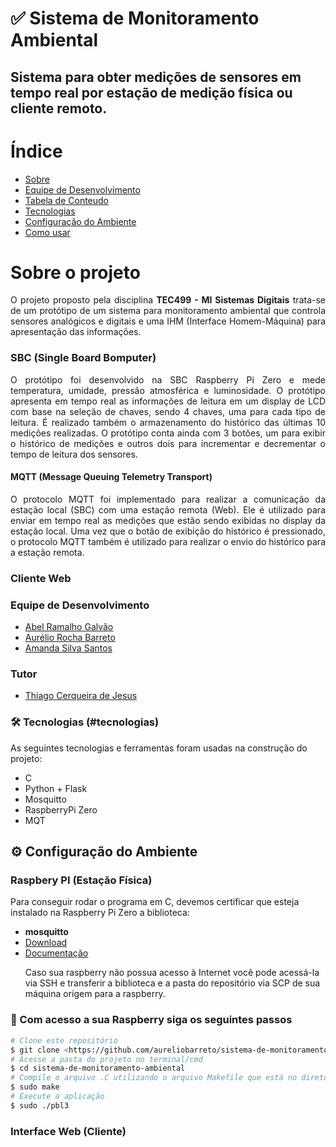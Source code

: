 # ✅ Sistema de Monitoramento Ambiental
## Sistema para obter medições de sensores em tempo real por estação de medição física ou cliente remoto.



Índice
=================
<!--ts-->
   * [Sobre](#sobre)
   * [Equipe de Desenvolvimento](#equipe-de-desenvolvimento)
   * [Tabela de Conteudo](#tabela-de-conteudo)
   * [Tecnologias](#tecnologias)
   * [Configuração do Ambiente](#instalacao)
   * [Como usar](#como-usar)
<!--te-->
<div id="sobre">
    <h1>Sobre o projeto</h1>
    <p align="justify">
    O projeto proposto pela disciplina <b>TEC499 - MI Sistemas Digitais</b> trata-se de um protótipo de um sistema para
    monitoramento ambiental que controla sensores analógicos e digitais e uma IHM (Interface Homem-Máquina) para apresentação das informações.
    </p>
    <h3>SBC (Single Board Bomputer)</h3>
    <p align="justify">
    O protótipo foi desenvolvido na SBC Raspberry Pi Zero e mede temperatura, umidade, pressão atmosférica e luminosidade. O protótipo apresenta em tempo real as informações de leitura em um display de LCD com base na seleção de chaves, sendo 4 chaves, uma para cada tipo de leitura. É realizado também o armazenamento do histórico das últimas 10 medições realizadas. O protótipo conta ainda com 3 botões, um para exibir o histórico de medições e outros dois para incrementar e decrementar o tempo de leitura dos sensores.
    </p>
    <h4>MQTT (Message Queuing Telemetry Transport)</h4>
    <p align="justify">
    O protocolo MQTT foi implementado para realizar a comunicação da estação local (SBC) com uma estação remota (Web). Ele é utilizado para enviar em tempo real as medições que estão sendo exibidas no display da estação local. Uma vez que o botão de exibição do histórico é pressionado, o protocolo MQTT também é utilizado para realizar o envio do histórico para a estação remota.
    </p>
    <h3>Cliente Web</h3>
</div>


### Equipe de Desenvolvimento
<div id="equipe-de-desenvolvimento">    
    <ul>
	<li><a href="https://github.com/argalvao"> Abel Ramalho Galvão</li>
	<li><a href="https://github.com/aureliobarreto"> Aurélio Rocha Barreto </a></li>
        <li><a href="https://github.com/amandassa"> Amanda Silva Santos </a> </li>
	</ul>
    <h3>Tutor</h3>
    <ul>
        <li><a href="https://github.com/thiagocj">Thiago Cerqueira de Jesus</a></li>
    </ul>
</div>

### 🛠 Tecnologias (#tecnologias)

As seguintes tecnologias e ferramentas foram usadas na construção do projeto:

- C
- Python + Flask
- Mosquitto
- RaspberryPi Zero
- MQT

## ⚙️ Configuração do Ambiente
### Raspbery PI (Estação Física)
Para conseguir rodar o programa em C, devemos certificar que esteja instalado na Raspberry Pi Zero a biblioteca:

<ul>
	<li><b>mosquitto</b></li>
	<li><a href="https://mosquitto.org/download/">Download</a></li>
	<li><a href="https://mosquitto.org/api/files/mosquitto-h.html">Documentação</a></li>
</ul>
	
<ul>
	<p>Caso sua raspberry não possua acesso à Internet você pode acessá-la via SSH e transferir a biblioteca e a pasta do repositório via SCP de sua máquina origem para a raspberry.</p> 
</ul>

### 📜 Com acesso a sua Raspberry siga os seguintes passos

```bash
# Clone este repositório
$ git clone <https://github.com/aureliobarreto/sistema-de-monitoramento-ambiental>
# Acesse a pasta do projeto no terminal/cmd
$ cd sistema-de-monitoramento-ambiental
# Compile o arquivo .C utilizando o arquivo Makefile que está no diretório
$ sudo make
# Execute a aplicação
$ sudo ./pbl3
```

### Interface Web (Cliente)
